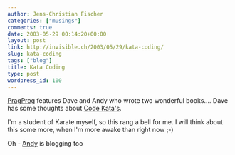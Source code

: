 ```yaml
---
author: Jens-Christian Fischer
categories: ["musings"]
comments: true
date: 2003-05-29 00:14:20+00:00
layout: post
link: http://invisible.ch/2003/05/29/kata-coding/
slug: kata-coding
tags: ["blog"]
title: Kata Coding
type: post
wordpress_id: 100
---
```


[PragProg](http://www.pragprog.com) features Dave and Andy who wrote two wonderful books.... Dave has some thoughts about [Code Kata's](http://pragprog.com/pragdave/Practices/Kata).

I'm a student of Karate myself, so this rang a bell for me. I will think about this some more, when I'm more awake than right now ;-)

Oh - [Andy](http://www.toolshed.com/blog) is blogging too
